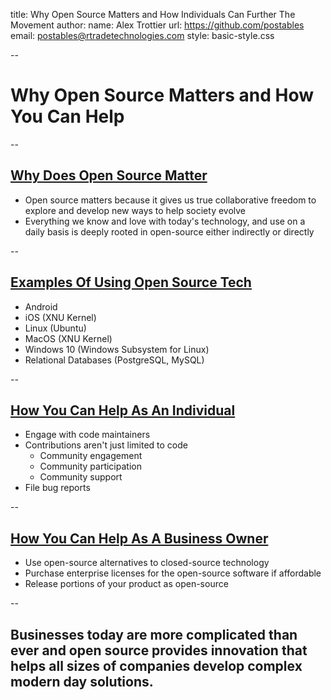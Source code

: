title: Why Open Source Matters and How Individuals Can Further The Movement
author:
   name: Alex Trottier
   url: https://github.com/postables
   email: postables@rtradetechnologies.com
style: basic-style.css

--

# Why Open Source Matters and How You Can Help

--

## <u> Why Does Open Source Matter </u>

* Open source matters because it gives us true collaborative freedom to explore and develop new ways to help society evolve
* Everything we know and love with today's technology, and use on a daily basis is deeply rooted in open-source either indirectly or directly

-- 

## <u> Examples Of Using Open Source Tech </u>

* Android
* iOS (XNU Kernel)
* Linux (Ubuntu)
* MacOS (XNU Kernel)
* Windows 10 (Windows Subsystem for Linux)
* Relational Databases (PostgreSQL, MySQL)

-- 

## <u> How You Can Help As An Individual </u>

* Engage with code maintainers
* Contributions aren't just limited to code
   * Community engagement
   * Community participation
   * Community support
* File bug reports 

-- 

## <u> How You Can Help As A Business Owner </u>

* Use open-source alternatives to closed-source technology
* Purchase enterprise licenses for the open-source software if affordable
* Release portions of your product as open-source

--

## Businesses today are more complicated than ever and open source provides innovation that helps all sizes of companies develop complex modern day solutions. 

